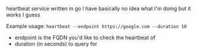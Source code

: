 heartbeat service written in go
I have basically no idea what I'm doing but it works I guess

Example usage: `heartbeat --endpoint https://google.com --duration 10`
- endpoint is the FQDN you'd like to check the heartbeat of
- duration (in seconds) to query for
